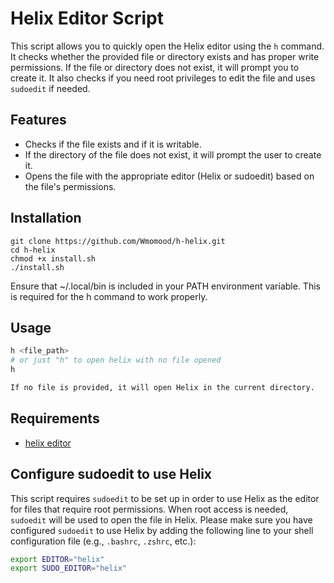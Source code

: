 # Helix Editor Script
This script allows you to quickly open the Helix editor using the `h` command. It checks whether the provided file or directory exists and has proper write permissions. If the file or directory does not exist, it will prompt you to create it. It also checks if you need root privileges to edit the file and uses `sudoedit` if needed.

## Features
- Checks if the file exists and if it is writable.
- If the directory of the file does not exist, it will prompt the user to create it.
- Opens the file with the appropriate editor (Helix or sudoedit) based on the file's permissions.

## Installation

```
git clone https://github.com/Wmomood/h-helix.git
cd h-helix
chmod +x install.sh
./install.sh
```
Ensure that ~/.local/bin is included in your PATH environment variable. This is required for the h command to work properly.

## Usage

```bash
h <file_path>
# or just "h" to open helix with no file opened
h

If no file is provided, it will open Helix in the current directory.
```

## Requirements

  - [helix editor](https://github.com/helix-editor/helix)

## Configure sudoedit to use Helix

This script requires `sudoedit` to be set up in order to use Helix as the editor for files that require root permissions. When root access is needed, `sudoedit` will be used to open the file in Helix. Please make sure you have configured `sudoedit` to use Helix by adding the following line to your shell configuration file (e.g., `.bashrc`, `.zshrc`, etc.):

```bash
export EDITOR="helix"
export SUDO_EDITOR="helix"
```
